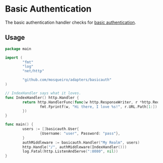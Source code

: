 # Basic Authentication

The basic authentication handler checks for [basic authentication](https://developer.mozilla.org/en-US/docs/Web/HTTP/Authentication).

## Usage

```go
package main

import (
        "fmt"
        "log"
        "net/http"

        "github.com/mosqueiro/adapters/basicauth"
)

// IndexHandler says what it loves.
func IndexHandler() http.Handler {
        return http.HandlerFunc(func(w http.ResponseWriter, r *http.Request) {
                fmt.Fprintf(w, "Hi there, I love %s!", r.URL.Path[1:])
        })
}

func main() {
        users := []basicauth.User{
                {Username: "user", Password: "pass"},
        }
        authMiddleware := basicauth.Handler("My Realm", users)
        http.Handle("/", authMiddleware(IndexHandler()))
        log.Fatal(http.ListenAndServe(":8080", nil))
}
```
